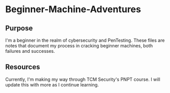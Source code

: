 # Beginner-Machine-Adventures

## Purpose
I'm a beginner in the realm of cybersecurity and PenTesting. These files are notes that document my process in cracking beginner machines, both failures and successes.

## Resources
Currently, I'm making my way through TCM Security's PNPT course. I will update this with more as I continue learning.
